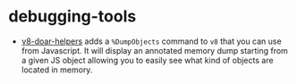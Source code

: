 # debugging-tools

- [v8-doar-helpers](https://github.com/JeremyFetiveau/debugging-tools/tree/master/v8_doare-helpers) adds a `%DumpObjects` command to `v8` that you can use from Javascript. It will display an annotated memory dump starting from a given JS object allowing you to easily see what kind of objects are located in memory.
